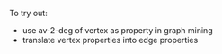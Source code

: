 To try out:
- use av-2-deg of vertex as property in graph mining
- translate vertex properties into edge properties
